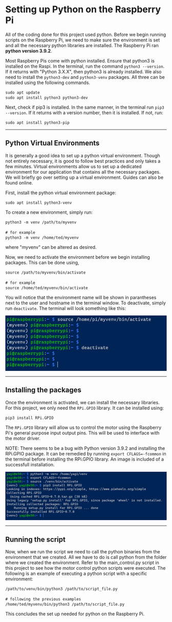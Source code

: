 # Setting up Python on the Raspberry Pi

All of the coding done for this project used python. Before we begin running scripts on the Raspberry Pi, we need to make sure the environment is set and all the necessary python libraries are installed. The Raspberry Pi ran **python version 3.9.2**.

Most Raspberry Pis come with python installed. Ensure that python3 is installed on the Raspi. In the terminal, run the command `python3 --version`. If it returns with "Python 3.X.X", then python3 is already installed. We also need to install the `python3-dev` and `python3-venv` packages. All three can be installed using the following commands.

    sudo apt update
    sudo apt install python3 python3-dev

Next, check if pip3 is installed. In the same manner, in the terminal run `pip3 --version`. If it returns with a version number, then it is installed. If not, run:

    sudo apt install python3-pip

***

## Python Virtual Environments

It is generally a good idea to set up a python virtual environment. Though not entirely necessary, it is good to follow best practices and only takes a few minutes. Virtual environments allow us to set up a dedicated environment for our application that contains all the necessary packages. We will briefly go over setting up a virtual environment. Guides can also be found online.

First, install the python virtual environment package:

    sudo apt install python3-venv

To create a new environment, simply run:

    python3 -m venv /path/to/myvenv

    # for example
    python3 -m venv /home/ted/myvenv

where "myvenv" can be altered as desired.

Now, we need to activate the environment before we begin installing packages. This can be done using,

    source /path/to/myvenv/bin/activate

    # for example
    source /home/ted/myvenv/bin/activate

You will notice that the environment name will be shown in parantheses next to the user and hostname in the terminal window. To deactivate, simply run `deactivate`. The terminal will look something like this:

![](./images/activate.PNG)

***

## Installing the packages

Once the environment is activated, we can install the necessary libraries. For this project, we only need the `RPi.GPIO` library. It can be installed using:

    pip3 install RPi.GPIO

The `RPi.GPIO` library will allow us to control the motor using the Raspberry Pi's general purpose input output pins. This will be used to interface with the motor driver.

NOTE: There seems to be a bug with Python version 3.9.2 and installing the RPi.GPIO package. It can be remedied by running `export CFLAGS=-fcommon` in the terminal before installing the RPi.GPIO library. An image is included of a successfull installation.

![](./images/error.PNG)

***

## Running the script

Now, when we run the script we need to call the python binaries from the environment that we created. All we have to do is call python from the folder where we created the environment. Refer to the main\_control.py script in this project to see how the motor control python scripts were executed. The following is an example of executing a python script with a specific environment:

    /path/to/venv/bin/python3 /path/to/script_file.py

    # following the previous examples
    /home/ted/myvenv/bin/python3 /path/to/script_file.py

This concludes the set up needed for python on the Raspberry Pi.
